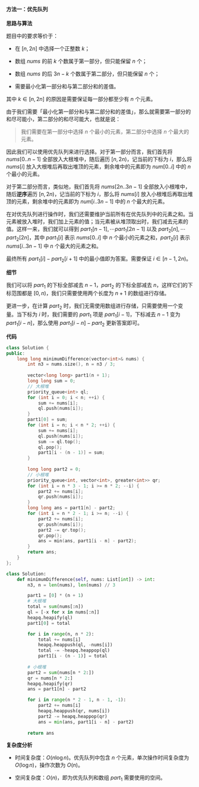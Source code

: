 #### 方法一：优先队列

**思路与算法**

题目中的要求等价于：

- 在 $[n, 2n]$ 中选择一个正整数 $k$；

- 数组 $\textit{nums}$ 的前 $k$ 个数属于第一部分，但只能保留 $n$ 个；

- 数组 $\textit{nums}$ 的后 $3n-k$ 个数属于第二部分，但只能保留 $n$ 个；

- 需要最小化第一部分和与第二部分和的差值。

其中 $k \in [n, 2n]$ 的原因是需要保证每一部分都至少有 $n$ 个元素。

由于我们需要「最小化第一部分和与第二部分和的差值」，那么就需要第一部分的和尽可能小，第二部分的和尽可能大，也就是说：

> 我们需要在第一部分中选择 $n$ 个最小的元素，第二部分中选择 $n$ 个最大的元素。

因此我们可以使用优先队列来进行选择。对于第一部分而言，我们首先将 $\textit{nums}[0 .. n-1]$ 全部放入大根堆中，随后遍历 $[n, 2n)$，记当前的下标为 $i$，那么将 $\textit{nums}[i]$ 放入大根堆后再取出堆顶的元素，剩余堆中的元素即为 $\textit{num}[0 .. i]$ 中的 $n$ 个最小的元素。

对于第二部分而言，类似地，我们首先将 $\textit{nums}[2n .. 3n-1]$ 全部放入小根堆中，随后**逆序**遍历 $[n, 2n)$，记当前的下标为 $i$，那么将 $\textit{nums}[i]$ 放入小根堆后再取出堆顶的元素，剩余堆中的元素即为 $\textit{num}[i .. 3n-1]$ 中的 $n$ 个最大的元素。

在对优先队列进行操作时，我们还需要维护当前所有在优先队列中的元素之和。当元素被放入堆时，我们加上元素的值；当元素被从堆顶取出时，我们减去元素的值。这样一来，我们就可以得到 $\textit{part}_1[n-1], \cdots \textit{part}_1[2n-1]$ 以及 $\textit{part}_2[n], \cdots \textit{part}_2[2n]$，其中 $\textit{part}_1[i]$ 表示 $\textit{nums}[0..i]$ 中 $n$ 个最小的元素之和，$\textit{part}_2[i]$ 表示 $\textit{nums}[i..3n-1]$ 中 $n$ 个最大的元素之和。

最终所有 $\textit{part}_1[i] - \textit{part}_2[i+1]$ 中的最小值即为答案。需要保证 $i \in [n-1, 2n)$。

**细节**

我们可以将 $\textit{part}_1$ 的下标全部减去 $n-1$，$\textit{part}_2$ 的下标全部减去 $n$，这样它们的下标范围都是 $[0, n)$，我们只需要使用两个长度为 $n+1$ 的数组进行存储。

更进一步，在计算 $\textit{part}_2$ 时，我们无需使用数组进行存储，只需要使用一个变量。当下标为 $i$ 时，我们需要的 $\textit{part}_1$ 项是 $\textit{part}_1[i-1]$，下标减去 $n-1$ 变为 $\textit{part}_1[i-n]$，那么使用 $\textit{part}_1[i-n] - \textit{part}_2$ 更新答案即可。

**代码**

```C++ [sol1-C++]
class Solution {
public:
    long long minimumDifference(vector<int>& nums) {
        int n3 = nums.size(), n = n3 / 3;
        
        vector<long long> part1(n + 1);
        long long sum = 0;
        // 大根堆
        priority_queue<int> ql;
        for (int i = 0; i < n; ++i) {
            sum += nums[i];
            ql.push(nums[i]);
        }
        part1[0] = sum;
        for (int i = n; i < n * 2; ++i) {
            sum += nums[i];
            ql.push(nums[i]);
            sum -= ql.top();
            ql.pop();
            part1[i - (n - 1)] = sum;
        }
        
        long long part2 = 0;
        // 小根堆
        priority_queue<int, vector<int>, greater<int>> qr;
        for (int i = n * 3 - 1; i >= n * 2; --i) {
            part2 += nums[i];
            qr.push(nums[i]);
        }
        long long ans = part1[n] - part2;
        for (int i = n * 2 - 1; i >= n; --i) {
            part2 += nums[i];
            qr.push(nums[i]);
            part2 -= qr.top();
            qr.pop();
            ans = min(ans, part1[i - n] - part2);
        }
        return ans;
    }
};
```

```Python [sol1-Python3]
class Solution:
    def minimumDifference(self, nums: List[int]) -> int:
        n3, n = len(nums), len(nums) // 3

        part1 = [0] * (n + 1)
        # 大根堆
        total = sum(nums[:n])
        ql = [-x for x in nums[:n]]
        heapq.heapify(ql)
        part1[0] = total

        for i in range(n, n * 2):
            total += nums[i]
            heapq.heappush(ql, -nums[i])
            total -= -heapq.heappop(ql)
            part1[i - (n - 1)] = total
        
        # 小根堆
        part2 = sum(nums[n * 2:])
        qr = nums[n * 2:]
        heapq.heapify(qr)
        ans = part1[n] - part2

        for i in range(n * 2 - 1, n - 1, -1):
            part2 += nums[i]
            heapq.heappush(qr, nums[i])
            part2 -= heapq.heappop(qr)
            ans = min(ans, part1[i - n] - part2)
        
        return ans
```

**复杂度分析**

- 时间复杂度：$O(n \log n)$。优先队列中包含 $n$ 个元素，单次操作时间复杂度为 $O(\log n)$，操作次数为 $O(n)$。

- 空间复杂度：$O(n)$，即为优先队列和数组 $\textit{part}_1$ 需要使用的空间。